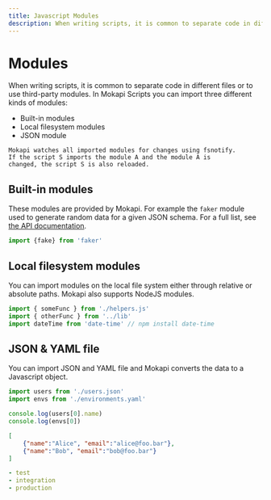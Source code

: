 ```yaml
---
title: Javascript Modules
description: When writing scripts, it is common to separate code in different files or to use third-party modules. In Mokapi Scripts you can import three different kinds of modules.
---
```

# Modules

When writing scripts, it is common to separate code in
different files or to use third-party modules. In Mokapi Scripts you
can import three different kinds of modules:

- Built-in modules
- Local filesystem modules
- JSON module

``` box=tip
Mokapi watches all imported modules for changes using fsnotify.
If the script S imports the module A and the module A is
changed, the script S is also reloaded.
```

## Built-in modules

These modules are provided by Mokapi. For example the `faker` module
used to generate random data for a given JSON schema. For 
a full list, see [the API documentation](/docs/references/javascript.md).

```javascript
import {fake} from 'faker'
```

## Local filesystem modules

You can import modules on the local file system either 
through relative or absolute paths. Mokapi also supports NodeJS
modules.

```javascript
import { someFunc } from './helpers.js'
import { otherFunc } from '../lib'
import dateTime from 'date-time' // npm install date-time
```

## JSON & YAML file

You can import JSON and YAML file and Mokapi converts the data to a
Javascript object.

```javascript tab=Javascript
import users from './users.json'
import envs from './environments.yaml'

console.log(users[0].name)
console.log(envs[0])
```
```json tab=JSON
[  
    {"name":"Alice", "email":"alice@foo.bar"},  
    {"name":"Bob", "email":"bob@foo.bar"}  
]  
```
```yaml tab=YAML
- test
- integration
- production
```